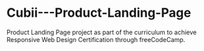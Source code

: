# Cubii---Product-Landing-Page
Product Landing Page project as part of the curriculum to achieve Responsive Web Design Certification through freeCodeCamp.
